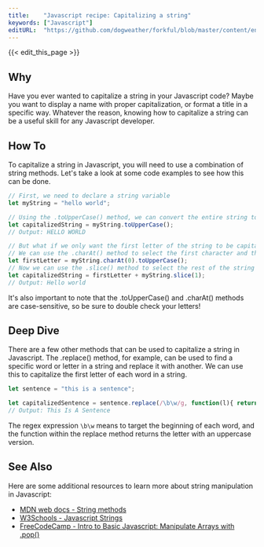 ```yaml
---
title:    "Javascript recipe: Capitalizing a string"
keywords: ["Javascript"]
editURL:  "https://github.com/dogweather/forkful/blob/master/content/en/javascript/capitalizing-a-string.md"
---
```


{{< edit_this_page >}}

## Why

Have you ever wanted to capitalize a string in your Javascript code? Maybe you want to display a name with proper capitalization, or format a title in a specific way. Whatever the reason, knowing how to capitalize a string can be a useful skill for any Javascript developer.

## How To

To capitalize a string in Javascript, you will need to use a combination of string methods. Let's take a look at some code examples to see how this can be done.

```Javascript
// First, we need to declare a string variable
let myString = "hello world";

// Using the .toUpperCase() method, we can convert the entire string to uppercase
let capitalizedString = myString.toUpperCase();
// Output: HELLO WORLD

// But what if we only want the first letter of the string to be capitalized?
// We can use the .charAt() method to select the first character and then the .toUpperCase() method to capitalize it
let firstLetter = myString.charAt(0).toUpperCase();
// Now we can use the .slice() method to select the rest of the string and concatenate it with the capitalized first letter
let capitalizedString = firstLetter + myString.slice(1);
// Output: Hello world
```

It's also important to note that the .toUpperCase() and .charAt() methods are case-sensitive, so be sure to double check your letters!

## Deep Dive

There are a few other methods that can be used to capitalize a string in Javascript. The .replace() method, for example, can be used to find a specific word or letter in a string and replace it with another. We can use this to capitalize the first letter of each word in a string.

```Javascript
let sentence = "this is a sentence";

let capitalizedSentence = sentence.replace(/\b\w/g, function(l){ return l.toUpperCase() });
// Output: This Is A Sentence
```

The regex expression `\b\w` means to target the beginning of each word, and the function within the replace method returns the letter with an uppercase version.

## See Also

Here are some additional resources to learn more about string manipulation in Javascript:

- [MDN web docs - String methods](https://developer.mozilla.org/en-US/docs/Web/JavaScript/Reference/Global_Objects/String#Methods)
- [W3Schools - Javascript Strings](https://www.w3schools.com/js/js_strings.asp)
- [FreeCodeCamp - Intro to Basic Javascript: Manipulate Arrays with .pop()](https://www.freecodecamp.org/learn/javascript-algorithms-and-data-structures/basic-javascript/manipulate-arrays-with-pop)
